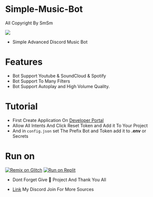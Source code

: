 # Simple-Music-Bot
All Copyright By SmSm

<img src = "https://discord.c99.nl/widget/theme-2/349942964904001546.png"></div>

- Simple Advanced Discord Music Bot  



# Features 
- Bot Support Youtube & SoundCloud & Spotify
- Bot Support To Many Filters 
- Bot Support Autoplay and High Volume Quality.

# Tutorial
- First Create Application On [Developer Portal](https://discord.com/developers)
- Allow All Intents And Click Reset Token and Add it To Your Project
- And in ``config.json`` set The Prefix Bot and Token add it to **.env** or Secrets


# Run on
[![Remix on Glitch](https://cdn.glitch.com/2703baf2-b643-4da7-ab91-7ee2a2d00b5b%2Fremix-button.svg)](https://glitch.com/edit/#!/import/github/https://github.com/DEVSMSM/Partner-Bot-V14/https://github.com/DEVSMSM/Partner-Bot-V14)
[![Run on Replit](https://replit.com/badge/github/DEVSMSM/Simple-Music-Bot)](https://replit.com/new/github/DEVSMSM/Simple-Music-Bot)


- Dont Forget Give 🌟 Project And Thank You All


- [Link](https://discord.gg/yjsCnwdfGK) My Discord Join For More Sources
